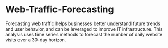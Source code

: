# Web-Traffic-Forecasting
Forecasting web traffic helps businesses better understand future trends and user behavior, and can be leveraged to improve IT infrastructure. 
This analysis uses time series methods to forecast the number of daily website visits over a 30-day horizon.
